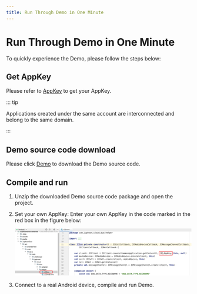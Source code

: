 ```yaml
---
title: Run Through Demo in One Minute
---
```

# Run Through Demo in One Minute

To quickly experience the Demo, please follow the steps below:

## Get AppKey

Please refer to [AppKey](../../../../cn/juphoon_platform/03_console_description/03_应用管理.md) to
get your AppKey.

::: tip

Applications created under the same account are interconnected and
belong to the same domain.

:::

## Demo source code download

Please click
[Demo](http://developer.juphoon.com/portal/cn/downloadsdk/download_demo.php?filename=JuphoonDuo-Android.tar.gz)
to download the Demo source code.

## Compile and run

1. Unzip the downloaded Demo source code package and open the project.

2. Set your own AppKey: Enter your own AppKey in the code marked in the
    red box in the figure below:

    ![../../../../\_images_en/duokey2.png](../../../../_images_en/duokey2.png)

3. Connect to a real Android device, compile and run Demo.
